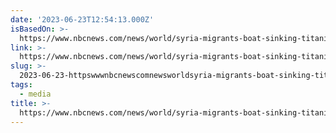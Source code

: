 ```yaml
---
date: '2023-06-23T12:54:13.000Z'
isBasedOn: >-
  https://www.nbcnews.com/news/world/syria-migrants-boat-sinking-titanic-submersive-missing-rcna90336
link: >-
  https://www.nbcnews.com/news/world/syria-migrants-boat-sinking-titanic-submersive-missing-rcna90336
slug: >-
  2023-06-23-httpswwwnbcnewscomnewsworldsyria-migrants-boat-sinking-titanic-submersive-missing-rcna90336
tags:
  - media
title: >-
  https://www.nbcnews.com/news/world/syria-migrants-boat-sinking-titanic-submersive-missing-rcna90336
---
```


